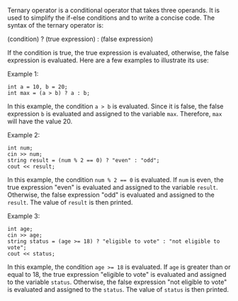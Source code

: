 Ternary operator is a conditional operator that takes three operands. It is used to simplify the if-else conditions and to write a concise code. The syntax of the ternary operator is:

(condition) ? (true expression) : (false expression)

If the condition is true, the true expression is evaluated, otherwise, the false expression is evaluated. Here are a few examples to illustrate its use:

Example 1:

```
int a = 10, b = 20;
int max = (a > b) ? a : b;
```

In this example, the condition `a > b` is evaluated. Since it is false, the false expression `b` is evaluated and assigned to the variable `max`. Therefore, `max` will have the value 20.

Example 2:

```
int num;
cin >> num;
string result = (num % 2 == 0) ? "even" : "odd";
cout << result;
```

In this example, the condition `num % 2 == 0` is evaluated. If `num` is even, the true expression "even" is evaluated and assigned to the variable `result`. Otherwise, the false expression "odd" is evaluated and assigned to the `result`. The value of `result` is then printed.

Example 3:

```
int age;
cin >> age;
string status = (age >= 18) ? "eligible to vote" : "not eligible to vote";
cout << status;
```

In this example, the condition `age >= 18` is evaluated. If `age` is greater than or equal to 18, the true expression "eligible to vote" is evaluated and assigned to the variable `status`. Otherwise, the false expression "not eligible to vote" is evaluated and assigned to the `status`. The value of `status` is then printed.